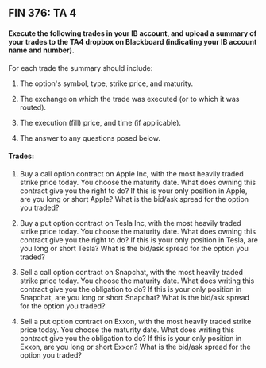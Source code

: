 ## FIN 376: TA 4

#### Execute the following trades in your IB account, and upload a summary of your trades to the TA4 dropbox on Blackboard (indicating your IB account name and number).

For each trade the summary should include:

1.  The option's symbol, type, strike price, and maturity.

2.  The exchange on which the trade was executed (or to which it was routed).

3.  The execution (fill) price, and time (if applicable).

4.  The answer to any questions posed below.

#### Trades:

1.  Buy a call option contract on Apple Inc, with the most heavily traded strike price today.  You choose the maturity date.  What does owning this contract give you the right to do?  If this is your only position in Apple, are you long or short Apple?  What is the bid/ask spread for the option you traded?

2.  Buy a put option contract on Tesla Inc, with the most heavily traded strike price today. You choose the maturity date.  What does owning this contract give you the right to do?  If this is your only position in Tesla, are you long or short Tesla? What is the bid/ask spread for the option you traded?

3.  Sell a call option contract on Snapchat, with the most heavily traded strike price today.  You choose the maturity date.  What does writing this contract give you the obligation to do?  If this is your only position in Snapchat, are you long or short Snapchat?  What is the bid/ask spread for the option you traded?

4.  Sell a put option contract on Exxon, with the most heavily traded strike price today.  You choose the maturity date.  What does writing this contract give you the obligation to do?  If this is your only position in Exxon, are you long or short Exxon?  What is the bid/ask spread for the option you traded?
